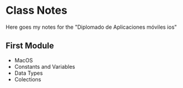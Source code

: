 # Class Notes

Here goes my notes for the "Diplomado de Aplicaciones móviles ios"

## First Module
- MacOS
- Constants and Variables
- Data Types
- Colections
